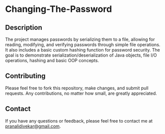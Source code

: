 # Changing-The-Password

## Description
The project manages passwords by serializing them to a file, allowing for reading, modifying, and verifying passwords through simple file operations. 
It also includes a basic custom hashing function for password security.
The goal is to demonstrate serialization/deserialization of Java objects, file I/O operations, hashing and basic OOP concepts. 

## Contributing
Please feel free to fork this repository, make changes, and submit pull requests. Any contributions, no matter how small, are greatly appreciated.

## Contact
If you have any questions or feedback, please feel free to contact me at pranalidivekar@gmail.com.
